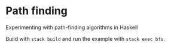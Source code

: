 # Path finding

Experimenting with path-finding algorithms in Haskell

Build with `stack build` and run the example with `stack exec bfs`.
